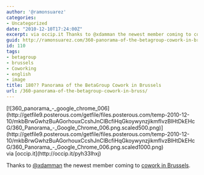 ```yaml
---
author: '@ramonsuarez'
categories:
- Uncategorized
date: "2010-12-10T17:24:00Z"
excerpt: via occip.it Thanks to @xdamman the newest member coming to cowork in Brussels.
guid: http://ramonsuarez.com/360-panorama-of-the-betagroup-cowork-in-bruss
id: 110
tags:
- betagroup
- brussels
- Coworking
- english
- image
title: 180?? Panorama of the BetaGroup Cowork in Brussels
url: /360-panorama-of-the-betagroup-cowork-in-bruss/
---
```


[](http://occip.it/pyh33lhxj)

[](http://occip.it/pyh33lhxj)

<div class="p_embed p_image_embed">[![360_panorama_-_google_chrome_006](http://getfile9.posterous.com/getfile/files.posterous.com/temp-2010-12-10/mkbBrwGwhzBuAGorhouxCcshJnClBcfiHqGkoywynzjikmfIvzBlHtDkEHcG/360_Panorama_-_Google_Chrome_006.png.scaled500.png)](http://getfile9.posterous.com/getfile/files.posterous.com/temp-2010-12-10/mkbBrwGwhzBuAGorhouxCcshJnClBcfiHqGkoywynzjikmfIvzBlHtDkEHcG/360_Panorama_-_Google_Chrome_006.png.scaled1000.png)</div>via [occip.it](http://occip.it/pyh33lhxj)

Thanks to [@xdamman](http://twitter.com/xdamman) the newest member coming to [cowork in Brussels](http://coworking.betagroup.be).